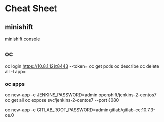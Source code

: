# Cheat Sheet

## minishift
minishift console

## oc
oc login https://10.8.1.128:8443 --token=<token>
oc get pods
oc describe <resource>
oc delete all -l app=<name>

### oc apps
oc new-app -e JENKINS_PASSWORD=admin openshift/jenkins-2-centos7
oc get all 
oc expose svc/jenkins-2-centos7 --port 8080

oc new-app -e GITLAB_ROOT_PASSWORD=admin gitlab/gitlab-ce:10.7.3-ce.0

